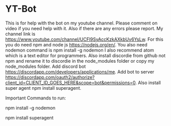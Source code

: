 # YT-Bot
This is for help with the bot on my youtube channel.
Please comment on video if you need help with it. Also if there are any errors please report.
My channel link is https://www.youtube.com/channel/UCFl9SyAccKzkAXkbUv6YsLw.
For this you do need npm and node js https://nodejs.org/en/.
You also need nodemon command is npm install -g nodemon
I also recommend atom which is a text editor for programmers. 
Also install discordie from github not npm and rename it to discordie in the node_modules folder or copy my node_modules folder.
Add discord bot https://discordapp.com/developers/applications/me.
Add bot to server https://discordapp.com/oauth2/authorize?client_id=CLIENT_ID_GOES_HERE&scope=bot&permissions=0.
Also install super agent npm install superagent.


Important Commands to run:

npm install -g nodemon

npm install superagent
